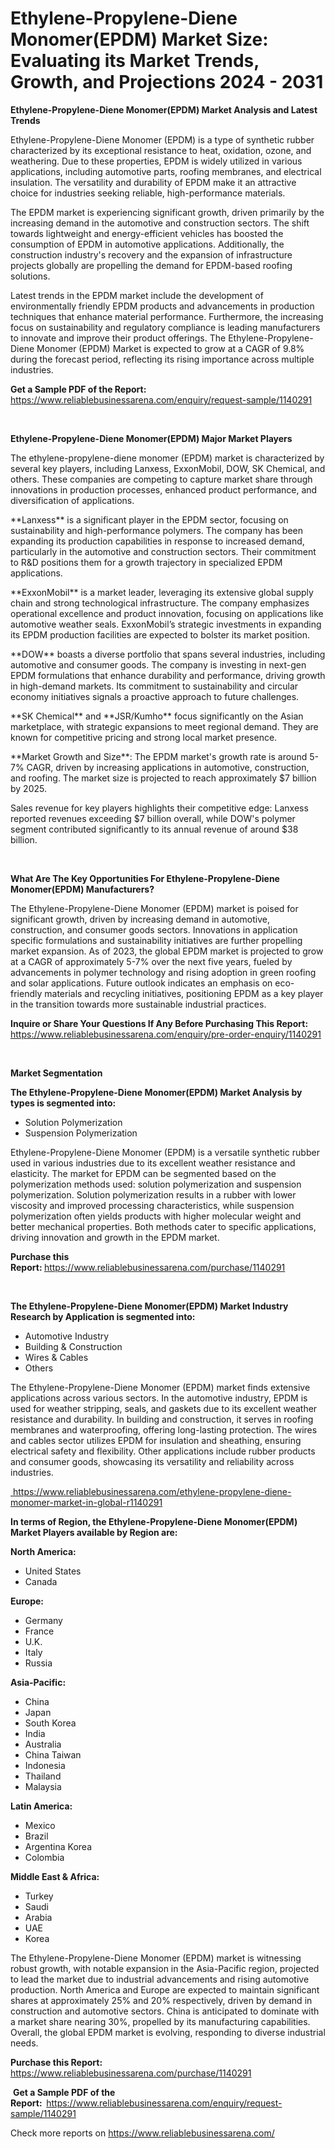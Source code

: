 <p><h1>Ethylene-Propylene-Diene Monomer(EPDM) Market Size: Evaluating its Market Trends, Growth, and Projections 2024 - 2031</h1></p><p><strong>Ethylene-Propylene-Diene Monomer(EPDM) Market Analysis and Latest Trends</strong></p>
<p><p>Ethylene-Propylene-Diene Monomer (EPDM) is a type of synthetic rubber characterized by its exceptional resistance to heat, oxidation, ozone, and weathering. Due to these properties, EPDM is widely utilized in various applications, including automotive parts, roofing membranes, and electrical insulation. The versatility and durability of EPDM make it an attractive choice for industries seeking reliable, high-performance materials.</p><p>The EPDM market is experiencing significant growth, driven primarily by the increasing demand in the automotive and construction sectors. The shift towards lightweight and energy-efficient vehicles has boosted the consumption of EPDM in automotive applications. Additionally, the construction industry's recovery and the expansion of infrastructure projects globally are propelling the demand for EPDM-based roofing solutions.</p><p>Latest trends in the EPDM market include the development of environmentally friendly EPDM products and advancements in production techniques that enhance material performance. Furthermore, the increasing focus on sustainability and regulatory compliance is leading manufacturers to innovate and improve their product offerings. The Ethylene-Propylene-Diene Monomer (EPDM) Market is expected to grow at a CAGR of 9.8% during the forecast period, reflecting its rising importance across multiple industries.</p></p>
<p><strong>Get a Sample PDF of the Report:&nbsp;</strong> <a href="https://www.reliablebusinessarena.com/enquiry/request-sample/1140291?utm_campaign=1943&utm_medium=2&utm_source=Github&utm_content=ia&utm_term=28122024&utm_id=ethylene-propylene-diene-monomerepdm">https://www.reliablebusinessarena.com/enquiry/request-sample/1140291</a></p>
<p>&nbsp;</p>
<p><strong>Ethylene-Propylene-Diene Monomer(EPDM) Major Market Players</strong></p>
<p><p>The ethylene-propylene-diene monomer (EPDM) market is characterized by several key players, including Lanxess, ExxonMobil, DOW, SK Chemical, and others. These companies are competing to capture market share through innovations in production processes, enhanced product performance, and diversification of applications.</p><p>**Lanxess** is a significant player in the EPDM sector, focusing on sustainability and high-performance polymers. The company has been expanding its production capabilities in response to increased demand, particularly in the automotive and construction sectors. Their commitment to R&D positions them for a growth trajectory in specialized EPDM applications.</p><p>**ExxonMobil** is a market leader, leveraging its extensive global supply chain and strong technological infrastructure. The company emphasizes operational excellence and product innovation, focusing on applications like automotive weather seals. ExxonMobil’s strategic investments in expanding its EPDM production facilities are expected to bolster its market position.</p><p>**DOW** boasts a diverse portfolio that spans several industries, including automotive and consumer goods. The company is investing in next-gen EPDM formulations that enhance durability and performance, driving growth in high-demand markets. Its commitment to sustainability and circular economy initiatives signals a proactive approach to future challenges.</p><p>**SK Chemical** and **JSR/Kumho** focus significantly on the Asian marketplace, with strategic expansions to meet regional demand. They are known for competitive pricing and strong local market presence.</p><p>**Market Growth and Size**: The EPDM market's growth rate is around 5-7% CAGR, driven by increasing applications in automotive, construction, and roofing. The market size is projected to reach approximately $7 billion by 2025. </p><p>Sales revenue for key players highlights their competitive edge: Lanxess reported revenues exceeding $7 billion overall, while DOW's polymer segment contributed significantly to its annual revenue of around $38 billion.</p></p>
<p>&nbsp;</p>
<p><strong>What Are The Key Opportunities For Ethylene-Propylene-Diene Monomer(EPDM) Manufacturers?</strong></p>
<p><p>The Ethylene-Propylene-Diene Monomer (EPDM) market is poised for significant growth, driven by increasing demand in automotive, construction, and consumer goods sectors. Innovations in application specific formulations and sustainability initiatives are further propelling market expansion. As of 2023, the global EPDM market is projected to grow at a CAGR of approximately 5-7% over the next five years, fueled by advancements in polymer technology and rising adoption in green roofing and solar applications. Future outlook indicates an emphasis on eco-friendly materials and recycling initiatives, positioning EPDM as a key player in the transition towards more sustainable industrial practices.</p></p>
<p><strong>Inquire or Share Your Questions If Any Before Purchasing This Report:</strong> <a href="https://www.reliablebusinessarena.com/enquiry/pre-order-enquiry/1140291?utm_campaign=1943&utm_medium=2&utm_source=Github&utm_content=ia&utm_term=28122024&utm_id=ethylene-propylene-diene-monomerepdm">https://www.reliablebusinessarena.com/enquiry/pre-order-enquiry/1140291</a></p>
<p>&nbsp;</p>
<p><strong>Market Segmentation</strong></p>
<p><strong>The Ethylene-Propylene-Diene Monomer(EPDM) Market Analysis by types is segmented into:</strong></p>
<p><ul><li>Solution Polymerization</li><li>Suspension Polymerization</li></ul></p>
<p><p>Ethylene-Propylene-Diene Monomer (EPDM) is a versatile synthetic rubber used in various industries due to its excellent weather resistance and elasticity. The market for EPDM can be segmented based on the polymerization methods used: solution polymerization and suspension polymerization. Solution polymerization results in a rubber with lower viscosity and improved processing characteristics, while suspension polymerization often yields products with higher molecular weight and better mechanical properties. Both methods cater to specific applications, driving innovation and growth in the EPDM market.</p></p>
<p><strong>Purchase this Report:&nbsp;</strong><a href="https://www.reliablebusinessarena.com/purchase/1140291?utm_campaign=1943&utm_medium=2&utm_source=Github&utm_content=ia&utm_term=28122024&utm_id=ethylene-propylene-diene-monomerepdm">https://www.reliablebusinessarena.com/purchase/1140291</a></p>
<p>&nbsp;</p>
<p><strong>The Ethylene-Propylene-Diene Monomer(EPDM) Market Industry Research by Application is segmented into:</strong></p>
<p><ul><li>Automotive Industry</li><li>Building & Construction</li><li>Wires & Cables</li><li>Others</li></ul></p>
<p><p>The Ethylene-Propylene-Diene Monomer (EPDM) market finds extensive applications across various sectors. In the automotive industry, EPDM is used for weather stripping, seals, and gaskets due to its excellent weather resistance and durability. In building and construction, it serves in roofing membranes and waterproofing, offering long-lasting protection. The wires and cables sector utilizes EPDM for insulation and sheathing, ensuring electrical safety and flexibility. Other applications include rubber products and consumer goods, showcasing its versatility and reliability across industries.</p></p>
<p><a href="https://www.reliablebusinessarena.com/ethylene-propylene-diene-monomer-market-in-global-r1140291?utm_campaign=1943&utm_medium=2&utm_source=Github&utm_content=ia&utm_term=28122024&utm_id=ethylene-propylene-diene-monomerepdm">&nbsp;https://www.reliablebusinessarena.com/ethylene-propylene-diene-monomer-market-in-global-r1140291</a></p>
<p><strong>In terms of Region, the Ethylene-Propylene-Diene Monomer(EPDM) Market Players available by Region are:</strong></p>
<p>
    <p> <strong> North America: </strong>
        <ul>
            <li>United States</li>
            <li>Canada</li>
        </ul>
        </p> 
    <p> <strong> Europe: </strong>
        <ul>
            <li>Germany</li>
            <li>France</li>
            <li>U.K.</li>
            <li>Italy</li>
            <li>Russia</li>
        </ul>
        </p> 
    <p> <strong> Asia-Pacific: </strong>
        <ul>
            <li>China</li>
            <li>Japan</li>
            <li>South Korea</li>
            <li>India</li>
            <li>Australia</li>
            <li>China Taiwan</li>
            <li>Indonesia</li>
            <li>Thailand</li>
            <li>Malaysia</li>
        </ul>
        </p> 
    <p> <strong> Latin America: </strong>
        <ul>
            <li>Mexico</li>
            <li>Brazil</li>
            <li>Argentina Korea</li>
            <li>Colombia</li>
        </ul>
        </p> 
    <p> <strong> Middle East & Africa: </strong>
        <ul>
            <li>Turkey</li>
            <li>Saudi</li>
            <li>Arabia</li>
            <li>UAE</li>
            <li>Korea</li>
        </ul>
    </p>
    </p>
<p><p>The Ethylene-Propylene-Diene Monomer (EPDM) market is witnessing robust growth, with notable expansion in the Asia-Pacific region, projected to lead the market due to industrial advancements and rising automotive production. North America and Europe are expected to maintain significant shares at approximately 25% and 20% respectively, driven by demand in construction and automotive sectors. China is anticipated to dominate with a market share nearing 30%, propelled by its manufacturing capabilities. Overall, the global EPDM market is evolving, responding to diverse industrial needs.</p></p>
<p><strong>Purchase this Report: </strong><a href="https://www.reliablebusinessarena.com/purchase/1140291?utm_campaign=1943&utm_medium=2&utm_source=Github&utm_content=ia&utm_term=28122024&utm_id=ethylene-propylene-diene-monomerepdm">https://www.reliablebusinessarena.com/purchase/1140291</a></p>
<p>&nbsp;<strong>Get a Sample PDF of the Report:&nbsp;&nbsp;</strong><a href="https://www.reliablebusinessarena.com/enquiry/request-sample/1140291?utm_campaign=1943&utm_medium=2&utm_source=Github&utm_content=ia&utm_term=28122024&utm_id=ethylene-propylene-diene-monomerepdm">https://www.reliablebusinessarena.com/enquiry/request-sample/1140291</a></p>
<p><strong></strong></p>
<p>Check more reports on <a href="https://www.reliablebusinessarena.com/?utm_campaign=1943&utm_medium=2&utm_source=Github&utm_content=ia&utm_term=28122024&utm_id=ethylene-propylene-diene-monomerepdm">https://www.reliablebusinessarena.com/</a></p>